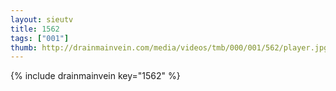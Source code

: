 ```yaml
--- 
layout: sieutv
title: 1562
tags: ["001"]
thumb: http://drainmainvein.com/media/videos/tmb/000/001/562/player.jpg
---
```

{% include drainmainvein key="1562" %} 
